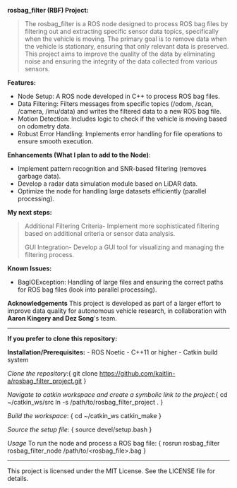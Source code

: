 **rosbag_filter (RBF) Project:** 
  > The rosbag_filter is a ROS node designed to process ROS bag files by filtering out and extracting specific sensor data topics, specifically when the vehicle is moving. 
  The primary goal is to remove data when the vehicle is stationary, ensuring that only relevant data is preserved. This project aims to improve the quality of the data by eliminating noise and ensuring the integrity of the data collected from various sensors.

**Features:**
  - Node Setup: A ROS node developed in C++ to process ROS bag files.
  - Data Filtering: Filters messages from specific topics (/odom, /scan, /camera, /imu/data) and writes the filtered data to a new ROS bag file.
  - Motion Detection: Includes logic to check if the vehicle is moving based on odometry data.
  - Robust Error Handling: Implements error handling for file operations to ensure smooth execution.

**Enhancements (What I plan to add to the Node)**: 
  - Implement pattern recognition and SNR-based filtering (removes garbage data).
  - Develop a radar data simulation module based on LiDAR data.
  - Optimize the node for handling large datasets efficiently (parallel processing).

**My next steps:**
  > Additional Filtering Criteria- Implement more sophisticated filtering based on additional criteria or sensor data analysis.
> 
  > GUI Integration- Develop a GUI tool for visualizing and managing the filtering process.

**Known Issues:**
  - BagIOException: Handling of large files and ensuring the correct paths for ROS bag files (look into parallel processing).

>
**Acknowledgements**
This project is developed as part of a larger effort to improve data quality for autonomous vehicle research, in collaboration with **Aaron Kingery and Dez Song**'s team.

---------------------------------------------------------------------------------------------------------------------------------------------------------------------------------------
**If you prefer to clone this repository:** 

  **Installation/Prerequisites:**
    - ROS Noetic
    - C++11 or higher
    - Catkin build system

  *Clone the repository*:{
    git clone https://github.com/kaitlin-a/rosbag_filter_project.git
    } 

  *Navigate to catkin workspace and create a symbolic link to the project*:{
    cd ~/catkin_ws/src
    ln -s /path/to/rosbag_filter_project .
    }

  *Build the workspace*: {
    cd ~/catkin_ws
    catkin_make
    }

  *Source the setup file*: {
    source devel/setup.bash
    }

  *Usage*
    To run the node and process a ROS bag file: {
    rosrun rosbag_filter rosbag_filter_node /path/to/<rosbag_file>.bag
    }

---------------------------------------------------------------------------------------------------------------------------------------------------------------------------------------
This project is licensed under the MIT License. See the LICENSE file for details.
